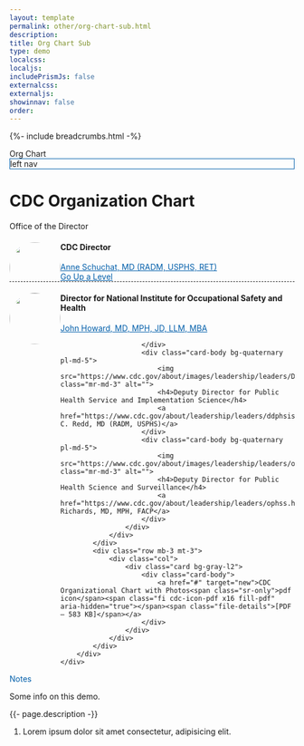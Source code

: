 ```yaml
---
layout: template
permalink: other/org-chart-sub.html
description: 
title: Org Chart Sub
type: demo
localcss: 
localjs:
includePrismJs: false
externalcss: 
externaljs:  
showinnav: false
order: 
---
```


{%- include breadcrumbs.html -%}

<style>

@media (min-width: 576px) { 
	.org-chart img {
		
	}	
}

/* Medium devices (tablets, 768px and up) */
@media (min-width: 768px) { 
	.org-chart img {
		width: 110px;
		height: 110px;
		border-radius: 50% !important;
		margin-right: 10px;
		float: left;
	}
	.org-chart .pl-5 {
		padding-left:3rem!important;
	}	
}

/* Large devices (desktops, 992px and up) */
@media (min-width: 992px) { 
	
 }

/* Extra large devices (large desktops, 1200px and up) */
@media (min-width: 1200px) {  }
	/* https://codepen.io/peterbenoit/pen/LYYjGYY */

.org-chart .pl-5 {
	padding-left:1rem!important;
}
.org-chart img {
	border-radius: 50% !important;
	width: 90px;
	height: 90px;
	margin-left: auto;
	margin-right: auto;
	display: block;
}





.org-chart.bg-primary {
  color: #000 !important;
}
.org-chart .card-body {
  position: relative;
}
.org-chart .card-body.bg-tertiary {
  border-bottom: 1px dashed;
}
.org-chart p {
  margin-bottom: 2px;
}
.org-chart h4 {
  font-weight: bold;
}
.org-chart a:not(.btn) {
  color: #005eaa !important;
  display: block;
}
.org-chart a:not(.btn) + a span {
  margin-left: 10px;
  font-size: 30px;
}
.org-chart .cdc-icon-arrow-alt-circle-down-solid {
  font-size: 30px;
}
.org-chart .cdc-icon-chevron-circle-right {
  font-size: 24px;
}

.org-chart .badge {
  position: absolute;
  left: 100px;
  top: 90px;
  padding: 8px 10px;
  border: 1px solid #c0c0c0;
}
.org-chart ul {
  list-style-type: none;
  padding-left: 0 !important;
}
.org-chart ul li {
  overflow: hidden;
}
.org-chart ul li ul {
  padding-left: 55px !important;
}

</style>

<div class="container">
	<span class="h3 d-block">Org Chart</span>
	<div class="row org-chart">
		<div class="col-md-3 vh100 d-none d-md-block" style="border: 1px solid #005eaa">left nav</div>
		<div class="col-md-9">
			<h1 id="content">CDC Organization Chart</h1>
			<div class="row">
				<div class="col">
					<div class="card">
						<div class="card-header h4 bg-primary">
							Office of the Director
						</div>
						<div class="card-body bg-tertiary">
							<img src="https://www.cdc.gov/about/images/leadership/leaders/pdd.jpg" class="ml-0 mr-3 float-left" alt="">
							<h4>CDC Director</h4>
							<a href="https://www.cdc.gov/about/leadership/director.htm">Anne Schuchat, MD (RADM, USPHS, RET)</a>
							<a href="org-chart.html" class="d-inline-block"><span class="cdc-icon-arrow-alt-circle-left-solid"></span></a> <a class="d-inline-block" href="org-chart.html">Go Up a Level</a>	
						</div>
						<div class="card-body bg-quaternary pl-md-5">
							<img src="https://www.cdc.gov/about/images/leadership/leaders/niosh.jpg" class="mr-md-3" alt="">
							<h4>Director for National Institute for Occupational Safety and Health</h4>
							<a href="https://www.cdc.gov/about/leadership/leaders/noish.html">John Howard, MD, MPH, JD, LLM, MBA</a>
												
						</div>
						<div class="card-body bg-quaternary pl-md-5">
							<img src="https://www.cdc.gov/about/images/leadership/leaders/DDPHSIS.jpg" class="mr-md-3" alt="">
							<h4>Deputy Director for Public Health Service and Implementation Science</h4>
							<a href="https://www.cdc.gov/about/leadership/leaders/ddphsis.html">Stephen C. Redd, MD (RADM, USPHS)</a>
						</div>
						<div class="card-body bg-quaternary pl-md-5">
							<img src="https://www.cdc.gov/about/images/leadership/leaders/ophss.jpg" class="mr-md-3" alt="">
							<h4>Deputy Director for Public Health Science and Surveillance</h4>
							<a href="https://www.cdc.gov/about/leadership/leaders/ophss.html">Chesley Richards, MD, MPH, FACP</a>
						</div>
					</div>
				</div>
			</div>
			<div class="row mb-3 mt-3">
				<div class="col">
					<div class="card bg-gray-l2">
						<div class="card-body">
							<a href="#" target="new">CDC Organizational Chart with Photos<span class="sr-only">pdf icon</span><span class="fi cdc-icon-pdf x16 fill-pdf" aria-hidden="true"></span><span class="file-details">[PDF – 583 KB]</span></a>
						</div>
					</div>
				</div>
			</div>
		</div>
	</div>
</div>

<script>
    window.addEventListener( 'DOMContentLoaded', function() {
        ( function( $ ) {
    
        } )( jQuery );
    } );
</script>


<div aria-multiselectable="true" class="accordion indicator-plus accordion-white mb-3" id="accordion-4" role="tabpanel">
	<div class="card">
		<div aria-expanded="false" class="card-header collapsed" data-target="#accordion-4-collapse-3" data-toggle="collapse" id="accordion-4-card-3" role="tab">
			<a class="card-title" data-controls="accordion-4-collapse-3">Notes</a>
		</div>
		<div aria-labelledby="accordion-4-card-3" class="collapse show" id="accordion-4-collapse-3" role="tabpanel">
			<div class="card-body">
				<p>Some info on this demo.</p>
				<p>{{- page.description -}}</p>
				<ol>
					<li>Lorem ipsum dolor sit amet consectetur, adipisicing elit.</li>
				</ol>
			</div>
		</div>
	</div>
</div>
